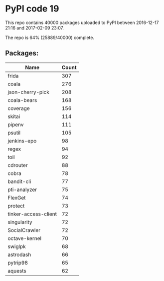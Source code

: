 # PyPI code 19

This repo contains 40000 packages uploaded to PyPI between 
2016-12-17 21:16 and 2017-02-09 23:07.

The repo is 64% (25889/40000) complete.

## Packages:

| Name  | Count |
| ----- | ----- |
| frida | 307 |
| coala | 276 |
| json-cherry-pick | 208 |
| coala-bears | 168 |
| coverage | 156 |
| skitai | 114 |
| pipenv | 111 |
| psutil | 105 |
| jenkins-epo | 98 |
| regex | 94 |
| toil | 92 |
| cdrouter | 88 |
| cobra | 78 |
| bandit-cli | 77 |
| pti-analyzer | 75 |
| FlexGet | 74 |
| protect | 73 |
| tinker-access-client | 72 |
| singularity | 72 |
| SocialCrawler | 72 |
| octave-kernel | 70 |
| swiglpk | 68 |
| astrodash | 66 |
| pytrip98 | 65 |
| aquests | 62 |


